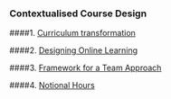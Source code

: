 ### Contextualised Course Design

####1. [Curriculum transformation](https://nbviewer.org/github/oereduvators/AI/blob/3078cdda1ced9ecc6caf49fde695ac8a32691cd6/Standards%20Based%20framework%20for%20integrating%20curriculum%20transformation%20in%20modules%20and%20programmes.pdf)

####2. [Designing Online Learning](https://nbviewer.org/github/oereduvators/AI/blob/3078cdda1ced9ecc6caf49fde695ac8a32691cd6/Guidelines%20for%20designing%20online%20learning%20materials.pdf)

####3. [Framework for a Team Approach](https://nbviewer.org/github/oereduvators/AI/blob/3078cdda1ced9ecc6caf49fde695ac8a32691cd6/Revised%20FTA%20STLCEC%20Approved%20Feb2023.pdf)

####4. [Notional Hours](https://nbviewer.org/github/oereduvators/AI/blob/3078cdda1ced9ecc6caf49fde695ac8a32691cd6/DETERMINING%20STUDENT%20WORKLOAD.pdf)
